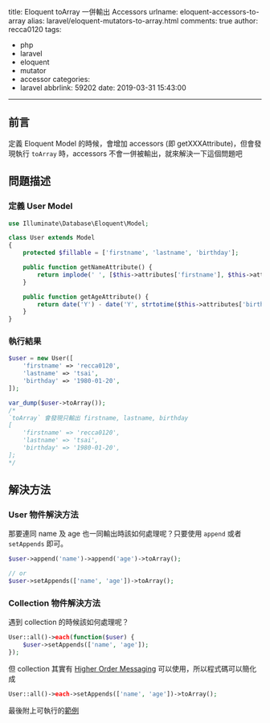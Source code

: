 title: Eloquent toArray 一併輸出 Accessors
urlname: eloquent-accessors-to-array
alias: laravel/eloquent-mutators-to-array.html
comments: true
author: recca0120
tags:
  - php
  - laravel
  - eloquent
  - mutator
  - accessor
categories:
  - laravel
abbrlink: 59202
date: 2019-03-31 15:43:00
---
## 前言

定義 Eloquent Model 的時候，會增加 accessors (即 getXXXAttribute)，但會發現執行 `toArray` 時，accessors 不會一併被輸出，就來解決一下這個問題吧


## 問題描述

### 定義 User Model

```php
use Illuminate\Database\Eloquent\Model;

class User extends Model
{
    protected $fillable = ['firstname', 'lastname', 'birthday'];

    public function getNameAttribute() {
        return implode(' ', [$this->attributes['firstname'], $this->attributes['lastname']]);
    }

    public function getAgeAttribute() {
        return date('Y') - date('Y', strtotime($this->attributes['birthday']));
    }
}
```

### 執行結果

```php
$user = new User([
    'firstname' => 'recca0120',
    'lastname' => 'tsai',
    'birthday' => '1980-01-20',
]);

var_dump($user->toArray());
/*
`toArray` 會發現只輸出 firstname, lastname, birthday
[
	'firstname' => 'recca0120',
    'lastname' => 'tsai',
    'birthday' => '1980-01-20',
];
*/
```

## 解決方法

### User 物件解決方法

那要連同 name 及 age 也一同輸出時該如何處理呢？只要使用 `append` 或者 `setAppends` 即可。

```php
$user->append('name')->append('age')->toArray();

// or
$user->setAppends(['name', 'age'])->toArray();
```


### Collection 物件解決方法
遇到 collection 的時候該如何處理呢？

```php
User::all()->each(function($user) {
	$user->setAppends(['name', 'age']);
});
```

但 collection 其實有 [Higher Order Messaging](https://laravel-news.com/higher-order-messaging) 可以使用，所以程式碼可以簡化成

```php
User::all()->each->setAppends(['name', 'age'])->toArray();
```

最後附上可執行的[範例](https://implode.io/ffbHSS?fbclid=IwAR3K5o_-MsyPMOEDsG8G7xHRV_0-W8M9x2VRM7eaCL5uvE4otEImoUw4SEc)
